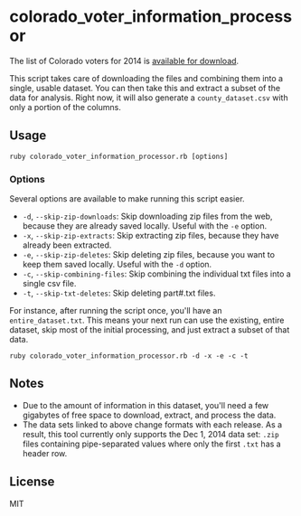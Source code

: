 # colorado_voter_information_processor

The list of Colorado voters for 2014 is [available for download](http://coloradovoters.info/download.html).

This script takes care of downloading the files and combining them into a
single, usable dataset. You can then take this and extract a subset of the
data for analysis. Right now, it will also generate a `county_dataset.csv`
with only a portion of the columns.

## Usage

```
ruby colorado_voter_information_processor.rb [options]
```

### Options

Several options are available to make running this script easier.

- `-d`, `--skip-zip-downloads`: Skip downloading zip files from the web,
  because they are already saved locally. Useful with the `-e` option.
- `-x`, `--skip-zip-extracts`: Skip extracting zip files, because they have
  already been extracted.
- `-e`, `--skip-zip-deletes`: Skip deleting zip files, because you want to
  keep them saved locally. Useful with the `-d` option.
- `-c`, `--skip-combining-files`: Skip combining the individual txt files into
  a single csv file.
- `-t`, `--skip-txt-deletes`: Skip deleting part#.txt files.

For instance, after running the script once, you'll have an
`entire_dataset.txt`. This means your next run can use the existing, entire
dataset, skip most of the initial processing, and just extract a subset of
that data.

```
ruby colorado_voter_information_processor.rb -d -x -e -c -t
```

## Notes

- Due to the amount of information in this dataset, you'll need a few
  gigabytes of free space to download, extract, and process the data.
- The data sets linked to above change formats with each release. As a result,
  this tool currently only supports the Dec 1, 2014 data set: `.zip` files
  containing pipe-separated values where only the first `.txt` has a header
  row.

## License

MIT

